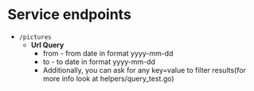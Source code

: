 # Service endpoints

- ``/pictures ``
  - **Url Query**
    - from - from date in format yyyy-mm-dd
    - to - to date in format yyyy-mm-dd
    - Additionally, you can ask for any key=value to filter results(for more info look at helpers/query_test.go)